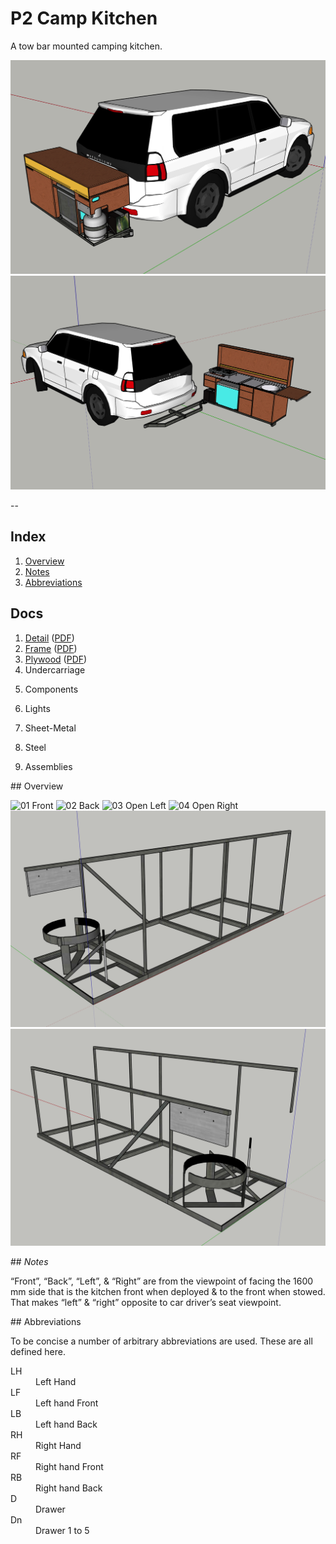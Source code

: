 # P2 Camp Kitchen

A tow bar mounted camping kitchen.

![Kitchen on Challenger 1](Kitchen-on-Challenger-1.png)
![Kitchen on Challenger 2](Kitchen-on-Challenger-2.png)

--
## Index

1. [Overview](#overview)
2. [Notes](#notes)
3. [Abbreviations](#abbreviations)

## Docs

1. [Detail](docs/Detail.md) ([PDF](docs/_PDF/Detail.pdf))
2. [Frame](docs/Frame.md) ([PDF](docs/_PDF/Frame.pdf))
3. [Plywood](docs/Plywood.md) ([PDF](docs/_PDF/Plywood.pdf))
4. Undercarriage
<!--4. [Undercarriage](docs/Undercarriage.md) ([PDF](docs/_PDF/Undercarriage.pdf))-->
5. Components
<!--5. [Components](docs/Components.md) ([PDF](docs/_PDF/Components.pdf))-->
6. Lights
<!--6. [Lights](docs/Lights.md) ([PDF](docs/_PDF/Lights.pdf))-->
7. Sheet-Metal
<!--7. [Sheet-Metal](docs/Sheet-Metal.md) ([PDF](docs/_PDF/Sheet-Metal.pdf))-->
8. Steel
<!--8. [Steel](docs/Steel.md) ([PDF](docs/_PDF/Steel.pdf))-->
9. Assemblies
<!--9. [Assemblies](docs/Assemblies.md) ([PDF](docs/_PDF/Assemblies.pdf))-->

##<a id="overview"></a> Overview

![01 Front](docs/Overview/01-Front.png)
![02 Back](docs/Overview/02-Back.png)
![03 Open Left](docs/Overview/03-Open-Left.png)
![04 Open Right](docs/Overview/04-Open-Right.png)
![05 Frame Front](docs/Overview/05-Frame-Front.png)
![06 Frame Back](docs/Overview/06-Frame-Back.png)

##<a id="notes"></a> *Notes*

“Front”, “Back”, “Left”, & “Right” are from the viewpoint of facing the 1600 mm side that is the kitchen front when deployed & to the front when stowed. That makes “left” & “right” opposite to car driver’s seat viewpoint.

##<a id="abbreviations"></a> Abbreviations

To be concise a number of arbitrary abbreviations are used. These are all defined here.

<dl>
	<dt>LH</dt><dd>Left Hand</dd>
	<dt>LF</dt><dd>Left hand Front</dd>
	<dt>LB</dt><dd>Left hand Back</dd>
	<dt>RH</dt><dd>Right Hand</dd>
	<dt>RF</dt><dd>Right hand Front</dd>
	<dt>RB</dt><dd>Right hand Back</dd>
	<dt>D</dt><dd>Drawer</dd>
	<dt>Dn</dt><dd>Drawer 1 to 5</dd>
</dl>


